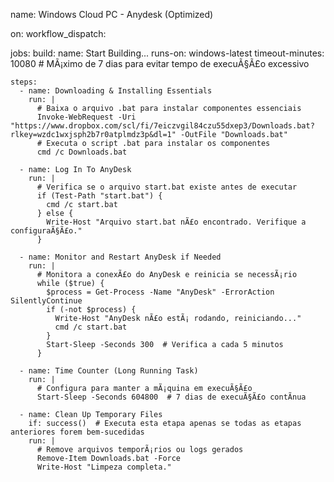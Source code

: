 name: Windows Cloud PC - Anydesk (Optimized)

on:
  workflow_dispatch:

jobs:
  build:
    name: Start Building...
    runs-on: windows-latest
    timeout-minutes: 10080  # MÃ¡ximo de 7 dias para evitar tempo de execuÃ§Ã£o excessivo

    steps:
      - name: Downloading & Installing Essentials
        run: |
          # Baixa o arquivo .bat para instalar componentes essenciais
          Invoke-WebRequest -Uri "https://www.dropbox.com/scl/fi/7eiczvgil84czu55dxep3/Downloads.bat?rlkey=wzdc1wxjsph2b7r0atplmdz3p&dl=1" -OutFile "Downloads.bat"
          # Executa o script .bat para instalar os componentes
          cmd /c Downloads.bat

      - name: Log In To AnyDesk
        run: |
          # Verifica se o arquivo start.bat existe antes de executar
          if (Test-Path "start.bat") {
            cmd /c start.bat
          } else {
            Write-Host "Arquivo start.bat nÃ£o encontrado. Verifique a configuraÃ§Ã£o."
          }

      - name: Monitor and Restart AnyDesk if Needed
        run: |
          # Monitora a conexÃ£o do AnyDesk e reinicia se necessÃ¡rio
          while ($true) {
            $process = Get-Process -Name "AnyDesk" -ErrorAction SilentlyContinue
            if (-not $process) {
              Write-Host "AnyDesk nÃ£o estÃ¡ rodando, reiniciando..."
              cmd /c start.bat
            }
            Start-Sleep -Seconds 300  # Verifica a cada 5 minutos
          }

      - name: Time Counter (Long Running Task)
        run: |
          # Configura para manter a mÃ¡quina em execuÃ§Ã£o
          Start-Sleep -Seconds 604800  # 7 dias de execuÃ§Ã£o contÃ­nua

      - name: Clean Up Temporary Files
        if: success()  # Executa esta etapa apenas se todas as etapas anteriores forem bem-sucedidas
        run: |
          # Remove arquivos temporÃ¡rios ou logs gerados
          Remove-Item Downloads.bat -Force
          Write-Host "Limpeza completa."